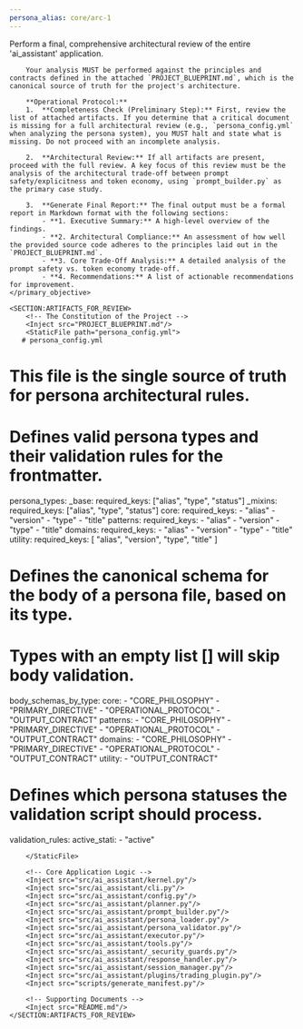 ```yaml
---
persona_alias: core/arc-1
---
```

<Mandate>
    <primary_objective>
        Perform a final, comprehensive architectural review of the entire 'ai_assistant' application.

        Your analysis MUST be performed against the principles and contracts defined in the attached `PROJECT_BLUEPRINT.md`, which is the canonical source of truth for the project's architecture.

        **Operational Protocol:**
        1.  **Completeness Check (Preliminary Step):** First, review the list of attached artifacts. If you determine that a critical document is missing for a full architectural review (e.g., `persona_config.yml` when analyzing the persona system), you MUST halt and state what is missing. Do not proceed with an incomplete analysis.

        2.  **Architectural Review:** If all artifacts are present, proceed with the full review. A key focus of this review must be the analysis of the architectural trade-off between prompt safety/explicitness and token economy, using `prompt_builder.py` as the primary case study.

        3.  **Generate Final Report:** The final output must be a formal report in Markdown format with the following sections:
            - **1. Executive Summary:** A high-level overview of the findings.
            - **2. Architectural Compliance:** An assessment of how well the provided source code adheres to the principles laid out in the `PROJECT_BLUEPRINT.md`.
            - **3. Core Trade-Off Analysis:** A detailed analysis of the prompt safety vs. token economy trade-off.
            - **4. Recommendations:** A list of actionable recommendations for improvement.
    </primary_objective>

    <SECTION:ARTIFACTS_FOR_REVIEW>
        <!-- The Constitution of the Project -->
        <Inject src="PROJECT_BLUEPRINT.md"/>
        <StaticFile path="persona_config.yml">
       # persona_config.yml
# This file is the single source of truth for persona architectural rules.

# Defines valid persona types and their validation rules for the frontmatter.
persona_types:
  _base: 
    required_keys: ["alias", "type", "status"]
  _mixins:
    required_keys: ["alias", "type", "status"]
  core:
    required_keys:
      - "alias"
      - "version"
      - "type"
      - "title"
  patterns:
    required_keys:
      - "alias"
      - "version"
      - "type"
      - "title"
  domains:
    required_keys:
      - "alias"
      - "version"
      - "type"
      - "title"
  utility:
    required_keys: [ "alias", "version", "type", "title" ]

# Defines the canonical schema for the body of a persona file, based on its type.
# Types with an empty list [] will skip body validation.
body_schemas_by_type:
  core:
    - "CORE_PHILOSOPHY"
    - "PRIMARY_DIRECTIVE"
    - "OPERATIONAL_PROTOCOL"
    - "OUTPUT_CONTRACT"
  patterns:
    - "CORE_PHILOSOPHY"
    - "PRIMARY_DIRECTIVE"
    - "OPERATIONAL_PROTOCOL"
    - "OUTPUT_CONTRACT"
  domains:
    - "CORE_PHILOSOPHY"
    - "PRIMARY_DIRECTIVE"
    - "OPERATIONAL_PROTOCOL"
    - "OUTPUT_CONTRACT"
  utility:
    - "OUTPUT_CONTRACT"
    
# Defines which persona statuses the validation script should process.
validation_rules:
  active_stati:
    - "active" 


        </StaticFile>

        <!-- Core Application Logic -->
        <Inject src="src/ai_assistant/kernel.py"/>
        <Inject src="src/ai_assistant/cli.py"/>
        <Inject src="src/ai_assistant/config.py"/>
        <Inject src="src/ai_assistant/planner.py"/>
        <Inject src="src/ai_assistant/prompt_builder.py"/>
        <Inject src="src/ai_assistant/persona_loader.py"/>
        <Inject src="src/ai_assistant/persona_validator.py"/>
        <Inject src="src/ai_assistant/executor.py"/>
        <Inject src="src/ai_assistant/tools.py"/>
        <Inject src="src/ai_assistant/_security_guards.py"/>
        <Inject src="src/ai_assistant/response_handler.py"/>
        <Inject src="src/ai_assistant/session_manager.py"/>
        <Inject src="src/ai_assistant/plugins/trading_plugin.py"/>
        <Inject src="scripts/generate_manifest.py"/>

        <!-- Supporting Documents -->
        <Inject src="README.md"/>
    </SECTION:ARTIFACTS_FOR_REVIEW>
</Mandate>